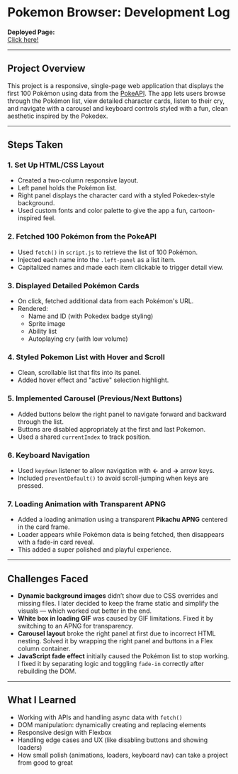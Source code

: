 # Pokemon Browser: Development Log

**Deployed Page:**  
[Click here!](https://jessicamccarty.github.io/Pokemon-Single-Page-Application/)  

---

## Project Overview

This project is a responsive, single-page web application that displays the first 100 Pokémon using data from the [PokeAPI](https://pokeapi.co/). The app lets users browse through the Pokémon list, view detailed character cards, listen to their cry, and navigate with a carousel and keyboard controls styled with a fun, clean aesthetic inspired by the Pokedex.

---

## Steps Taken

### 1. **Set Up HTML/CSS Layout**
- Created a two-column responsive layout.
- Left panel holds the Pokémon list.
- Right panel displays the character card with a styled Pokedex-style background.
- Used custom fonts and color palette to give the app a fun, cartoon-inspired feel.

### 2. **Fetched 100 Pokémon from the PokeAPI**
- Used `fetch()` in `script.js` to retrieve the list of 100 Pokémon.
- Injected each name into the `.left-panel` as a list item.
- Capitalized names and made each item clickable to trigger detail view.

### 3. **Displayed Detailed Pokémon Cards**
- On click, fetched additional data from each Pokémon's URL.
- Rendered:
  - Name and ID (with Pokedex badge styling)
  - Sprite image
  - Ability list
  - Autoplaying cry (with low volume)

### 4. **Styled Pokemon List with Hover and Scroll**
- Clean, scrollable list that fits into its panel.
- Added hover effect and "active" selection highlight.

### 5. **Implemented Carousel (Previous/Next Buttons)**
- Added buttons below the right panel to navigate forward and backward through the list.
- Buttons are disabled appropriately at the first and last Pokemon.
- Used a shared `currentIndex` to track position.

### 6. **Keyboard Navigation**
- Used `keydown` listener to allow navigation with **←** and **→** arrow keys.
- Included `preventDefault()` to avoid scroll-jumping when keys are pressed.

### 7. **Loading Animation with Transparent APNG**
- Added a loading animation using a transparent **Pikachu APNG** centered in the card frame.
- Loader appears while Pokémon data is being fetched, then disappears with a fade-in card reveal.
- This added a super polished and playful experience.

---

## Challenges Faced

- **Dynamic background images** didn’t show due to CSS overrides and missing files. I later decided to keep the frame static and simplify the visuals — which worked out better in the end.
- **White box in loading GIF** was caused by GIF limitations. Fixed it by switching to an APNG for transparency.
- **Carousel layout** broke the right panel at first due to incorrect HTML nesting. Solved it by wrapping the right panel and buttons in a Flex column container.
- **JavaScript fade effect** initially caused the Pokémon list to stop working. I fixed it by separating logic and toggling `fade-in` correctly after rebuilding the DOM.

---


## What I Learned

- Working with APIs and handling async data with `fetch()`
- DOM manipulation: dynamically creating and replacing elements
- Responsive design with Flexbox
- Handling edge cases and UX (like disabling buttons and showing loaders)
- How small polish (animations, loaders, keyboard nav) can take a project from good to great

